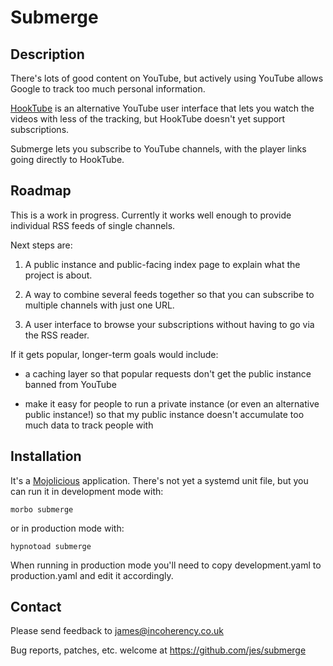 # Submerge

## Description

There's lots of good content on YouTube, but actively using YouTube allows Google to track too much personal information.

[HookTube](https://hooktube.com/) is an alternative YouTube user interface that lets you watch the videos with less of the tracking, but HookTube doesn't yet support subscriptions.

Submerge lets you subscribe to YouTube channels, with the player links going directly to HookTube.

## Roadmap

This is a work in progress. Currently it works well enough to provide individual RSS feeds of single channels.

Next steps are:

1. A public instance and public-facing index page to explain what the project is about.

2. A way to combine several feeds together so that you can subscribe to multiple channels with just one URL.

3. A user interface to browse your subscriptions without having to go via the RSS reader.

If it gets popular, longer-term goals would include:

* a caching layer so that popular requests don't get the public instance banned from YouTube

* make it easy for people to run a private instance (or even an alternative public instance!) so that my public instance doesn't accumulate too much data to track people with

## Installation

It's a [Mojolicious](https://mojolicious.org/) application. There's not yet a systemd unit file, but you can run it in
development mode with:

    morbo submerge

or in production mode with:

    hypnotoad submerge

When running in production mode you'll need to copy development.yaml to production.yaml and edit it accordingly.

## Contact

Please send feedback to james@incoherency.co.uk

Bug reports, patches, etc. welcome at https://github.com/jes/submerge
